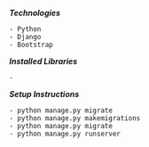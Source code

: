 **_Technologies_**

    - Python
    - Django
    - Bootstrap

**_Installed Libraries_**

    - 

**_Setup Instructions_**

    - python manage.py migrate
    - python manage.py makemigrations
    - python manage.py migrate
    - python manage.py runserver